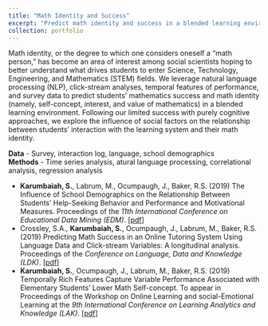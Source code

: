 ```yaml
---
title: "Math Identity and Success"
excerpt: "Predict math identity and success in a blended learning environment using language and click-stream data"
collection: portfolio
---
```

Math identity, or the degree to which one considers oneself a “math person,” has become an area of interest among social scientists hoping to better understand what drives students to enter Science, Technology, Engineering, and Mathematics (STEM) fields. We leverage natural language processing (NLP), click-stream analyses, temporal features of performance, and survey data to predict students’ mathematics success and math identity (namely, self-concept, interest, and value of mathematics) in a blended learning environment. Following our limited success with purely cognitive approaches, we explore the influence of social factors on the relationship between students’ interaction with the learning system and their math identity.

__Data__ - Survey, interaction log, language, school demographics  
__Methods__ - Time series analysis, atural language processing, correlational analysis, regression analysis

* __Karumbaiah, S.__, Labrum, M., Ocumpaugh, J., Baker, R.S. (2019) The Influence of School Demographics on the Relationship Between Students’ Help-Seeking Behavior and Performance and Motivational Measures. Proceedings of the _11th International Conference on Educational Data Mining (EDM)_. \[[pdf](http://www.upenn.edu/learninganalytics/ryanbaker/EDM2019_paper31.pdf)]
* Crossley, S.A., __Karumbaiah, S.__, Ocumpaugh, J., Labrum, M., Baker, R.S. (2019) Predicting Math Success in an Online Tutoring System Using Language Data and Click-stream Variables: A longitudinal analysis. Proceedings of the _Conference on Language, Data and Knowledge (LDK)_. \[[pdf](http://www.upenn.edu/learninganalytics/ryanbaker/OASIcs-LDK-2019-25.pdf)]
* __Karumbaiah, S.__, Ocumpaugh, J., Labrum, M., Baker, R.S. (2019) Temporally Rich Features Capture Variable Performance Associated with Elementary Students’ Lower Math Self-concept. To appear in Proceedings of the Workshop on Online Learning and social-Emotional Learning at the _9th International Conference on Learning Analytics and Knowledge (LAK)_. \[[pdf](http://www.upenn.edu/learninganalytics/ryanbaker/LAK19SEL_paper_3.pdf)] 

